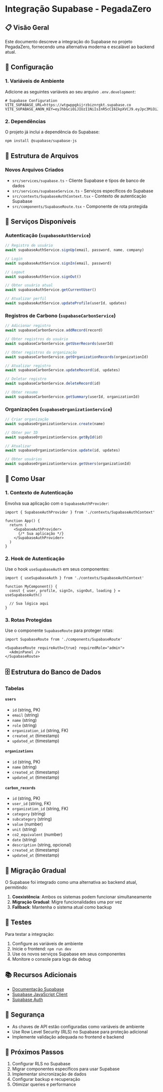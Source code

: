 # Integração Supabase - PegadaZero

## 📋 Visão Geral

Este documento descreve a integração do Supabase no projeto PegadaZero, fornecendo uma alternativa moderna e escalável ao backend atual.

## 🚀 Configuração

### 1. Variáveis de Ambiente

Adicione as seguintes variáveis ao seu arquivo `.env.development`:

```env
# Supabase Configuration
VITE_SUPABASE_URL=https://wtgwppgkijrzbiznrgkt.supabase.co
VITE_SUPABASE_ANON_KEY=eyJhbGciOiJIUzI1NiIsInR5cCI6IkpXVCJ9.eyJpc3MiOiJzdXBhYmFzZSIsInJlZiI6Ind0Z3dwcGdraWpyemJpem5yZ2t0Iiwicm9sZSI6ImFub24iLCJpYXQiOjE3NjEyNDg5MDEsImV4cCI6MjA3NjgyNDkwMX0.ke8vo_eeL732h5ZBh_stwrd_LnnZ97RI9PQRvVr3t_8
```

### 2. Dependências

O projeto já inclui a dependência do Supabase:

```bash
npm install @supabase/supabase-js
```

## 📁 Estrutura de Arquivos

### Novos Arquivos Criados

- `src/services/supabase.ts` - Cliente Supabase e tipos de banco de dados
- `src/services/supabaseService.ts` - Serviços específicos do Supabase
- `src/contexts/SupabaseAuthContext.tsx` - Contexto de autenticação Supabase
- `src/components/SupabaseRoute.tsx` - Componente de rota protegida

## 🔧 Serviços Disponíveis

### Autenticação (`supabaseAuthService`)

```typescript
// Registro de usuário
await supabaseAuthService.signUp(email, password, name, company)

// Login
await supabaseAuthService.signIn(email, password)

// Logout
await supabaseAuthService.signOut()

// Obter usuário atual
await supabaseAuthService.getCurrentUser()

// Atualizar perfil
await supabaseAuthService.updateProfile(userId, updates)
```

### Registros de Carbono (`supabaseCarbonService`)

```typescript
// Adicionar registro
await supabaseCarbonService.addRecord(record)

// Obter registros do usuário
await supabaseCarbonService.getUserRecords(userId)

// Obter registros da organização
await supabaseCarbonService.getOrganizationRecords(organizationId)

// Atualizar registro
await supabaseCarbonService.updateRecord(id, updates)

// Deletar registro
await supabaseCarbonService.deleteRecord(id)

// Obter resumo
await supabaseCarbonService.getSummary(userId, organizationId)
```

### Organizações (`supabaseOrganizationService`)

```typescript
// Criar organização
await supabaseOrganizationService.create(name)

// Obter por ID
await supabaseOrganizationService.getById(id)

// Atualizar
await supabaseOrganizationService.update(id, updates)

// Obter usuários
await supabaseOrganizationService.getUsers(organizationId)
```

## 🎯 Como Usar

### 1. Contexto de Autenticação

Envolva sua aplicação com o `SupabaseAuthProvider`:

```tsx
import { SupabaseAuthProvider } from './contexts/SupabaseAuthContext'

function App() {
  return (
    <SupabaseAuthProvider>
      {/* Sua aplicação */}
    </SupabaseAuthProvider>
  )
}
```

### 2. Hook de Autenticação

Use o hook `useSupabaseAuth` em seus componentes:

```tsx
import { useSupabaseAuth } from './contexts/SupabaseAuthContext'

function MyComponent() {
  const { user, profile, signIn, signOut, loading } = useSupabaseAuth()
  
  // Sua lógica aqui
}
```

### 3. Rotas Protegidas

Use o componente `SupabaseRoute` para proteger rotas:

```tsx
import SupabaseRoute from './components/SupabaseRoute'

<SupabaseRoute requireAuth={true} requiredRole="admin">
  <AdminPanel />
</SupabaseRoute>
```

## 🗄️ Estrutura do Banco de Dados

### Tabelas

#### `users`
- `id` (string, PK)
- `email` (string)
- `name` (string)
- `role` (string)
- `organization_id` (string, FK)
- `created_at` (timestamp)
- `updated_at` (timestamp)

#### `organizations`
- `id` (string, PK)
- `name` (string)
- `created_at` (timestamp)
- `updated_at` (timestamp)

#### `carbon_records`
- `id` (string, PK)
- `user_id` (string, FK)
- `organization_id` (string, FK)
- `category` (string)
- `subcategory` (string)
- `value` (number)
- `unit` (string)
- `co2_equivalent` (number)
- `date` (string)
- `description` (string, opcional)
- `created_at` (timestamp)
- `updated_at` (timestamp)

## 🔄 Migração Gradual

O Supabase foi integrado como uma alternativa ao backend atual, permitindo:

1. **Coexistência**: Ambos os sistemas podem funcionar simultaneamente
2. **Migração Gradual**: Migre funcionalidades uma por vez
3. **Fallback**: Mantenha o sistema atual como backup

## 🧪 Testes

Para testar a integração:

1. Configure as variáveis de ambiente
2. Inicie o frontend: `npm run dev`
3. Use os novos serviços Supabase em seus componentes
4. Monitore o console para logs de debug

## 📚 Recursos Adicionais

- [Documentação Supabase](https://supabase.com/docs)
- [Supabase JavaScript Client](https://supabase.com/docs/reference/javascript)
- [Supabase Auth](https://supabase.com/docs/guides/auth)

## 🔐 Segurança

- As chaves de API estão configuradas como variáveis de ambiente
- Use Row Level Security (RLS) no Supabase para proteção adicional
- Implemente validação adequada no frontend e backend

## 🚀 Próximos Passos

1. Configurar RLS no Supabase
2. Migrar componentes específicos para usar Supabase
3. Implementar sincronização de dados
4. Configurar backup e recuperação
5. Otimizar queries e performance